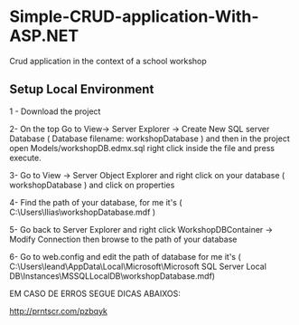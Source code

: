 # Simple-CRUD-application-With-ASP.NET
Crud application in the context of a school workshop

## Setup Local Environment

1 - Download the project

2- On the top Go to View-> Server Explorer -> Create New SQL server Database ( Database filename: workshopDatabase ) 
and then in the project open Models/workshopDB.edmx.sql right click inside the file and press execute.

3- Go to View -> Server Object Explorer and right click on your database ( workshopDatabase ) and click on properties

4- Find the path of your database, for me it's ( C:\Users\Ilias\workshopDatabase.mdf ) 

5- Go back to Server Explorer and right click WorkshopDBContainer -> Modify Connection then browse to the path of your database

6- Go to web.config and edit the path of database for me it's ( C:\Users\leand\AppData\Local\Microsoft\Microsoft SQL Server Local DB\Instances\MSSQLLocalDB\workshopDatabase.mdf)


EM CASO DE ERROS SEGUE DICAS ABAIXOS: 


http://prntscr.com/pzbqyk

